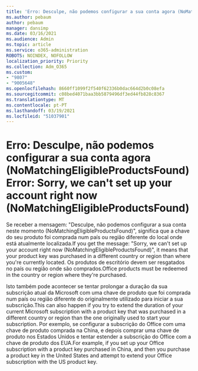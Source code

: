 ```yaml
---
title: 'Erro: Desculpe, não podemos configurar a sua conta agora (NoMatchingEligibleProductsFound)'
ms.author: pebaum
author: pebaum
manager: dansimp
ms.date: 03/16/2021
ms.audience: Admin
ms.topic: article
ms.service: o365-administration
ROBOTS: NOINDEX, NOFOLLOW
localization_priority: Priority
ms.collection: Adm_O365
ms.custom:
- "9807"
- "9005648"
ms.openlocfilehash: 8660ff1099f2f540f62336b0dac664d2b0c08efa
ms.sourcegitcommit: c08bed4071baa3bb5879496df3ed44fb828c8367
ms.translationtype: MT
ms.contentlocale: pt-PT
ms.lasthandoff: 03/19/2021
ms.locfileid: "51037901"
---
```

# <a name="error-sorry-we-cant-set-up-your-account-right-now-nomatchingeligibleproductsfound"></a><span data-ttu-id="d94a6-102">Erro: Desculpe, não podemos configurar a sua conta agora (NoMatchingEligibleProductsFound)</span><span class="sxs-lookup"><span data-stu-id="d94a6-102">Error: Sorry, we can't set up your account right now (NoMatchingEligibleProductsFound)</span></span>

<span data-ttu-id="d94a6-103">Se receber a mensagem: "Desculpe, não podemos configurar a sua conta neste momento (NoMatchingEligibleProductsFound)", significa que a chave do seu produto foi comprada num país ou região diferente do local onde está atualmente localizada.</span><span class="sxs-lookup"><span data-stu-id="d94a6-103">If you get the message: "Sorry, we can't set up your account right now (NoMatchingEligibleProductsFound)", it means that your product key was purchased in a different country or region than where you're currently located.</span></span> <span data-ttu-id="d94a6-104">Os produtos de escritório devem ser resgatados no país ou região onde são comprados.</span><span class="sxs-lookup"><span data-stu-id="d94a6-104">Office products must be redeemed in the country or region where they're purchased.</span></span>

<span data-ttu-id="d94a6-105">Isto também pode acontecer se tentar prolongar a duração da sua subscrição atual da Microsoft com uma chave de produto que foi comprada num país ou região diferente do originalmente utilizado para iniciar a sua subscrição.</span><span class="sxs-lookup"><span data-stu-id="d94a6-105">This can also happen if you try to extend the duration of your current Microsoft subscription with a product key that was purchased in a different country or region than the one originally used to start your subscription.</span></span> <span data-ttu-id="d94a6-106">Por exemplo, se configurar a subscrição do Office com uma chave de produto comprada na China, e depois comprar uma chave de produto nos Estados Unidos e tentar estender a subscrição do Office com a chave de produto dos EUA.</span><span class="sxs-lookup"><span data-stu-id="d94a6-106">For example, if you set up your Office subscription with a product key purchased in China, and then you purchase a product key in the United States and attempt to extend your Office subscription with the US product key.</span></span>